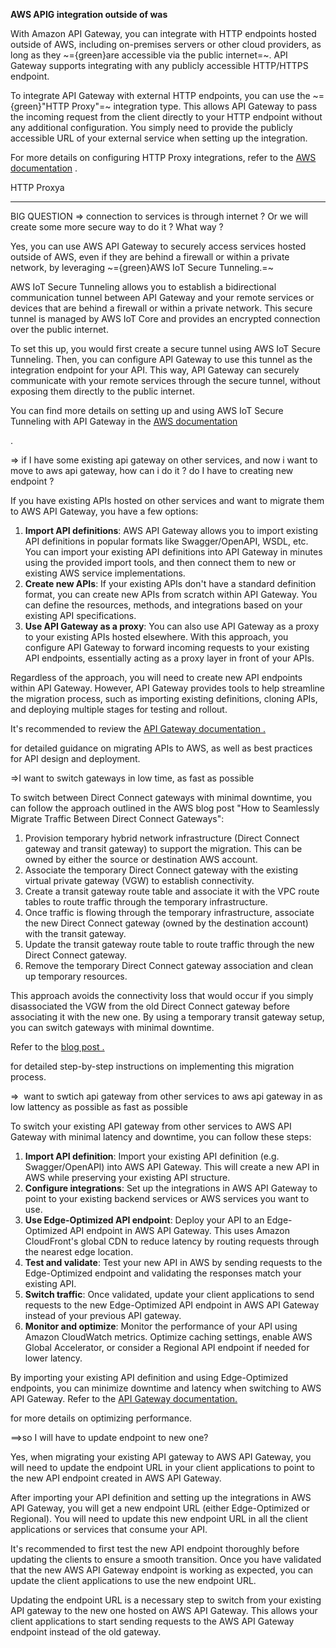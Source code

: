 

**AWS APIG integration outside of was**

With Amazon API Gateway, you can integrate with HTTP endpoints hosted outside of AWS, including on-premises servers or other cloud providers, as long as they ~={green}are accessible via the public internet=~. API Gateway supports integrating with any publicly accessible HTTP/HTTPS endpoint.

To integrate API Gateway with external HTTP endpoints, you can use the ~={green}"HTTP Proxy"=~ integration type. This allows API Gateway to pass the incoming request from the client directly to your HTTP endpoint without any additional configuration. You simply need to provide the publicly accessible URL of your external service when setting up the integration.

For more details on configuring HTTP Proxy integrations, refer to the [AWS documentation](https://docs.aws.amazon.com/apigateway/latest/developerguide/http-api-develop-integrations-http.html) .

HTTP Proxya
***
BIG QUESTION => connection to services is through internet ? Or we will create some more secure way to do it ? What way ?

Yes, you can use AWS API Gateway to securely access services hosted outside of AWS, even if they are behind a firewall or within a private network, by leveraging ~={green}AWS IoT Secure Tunneling.=~

AWS IoT Secure Tunneling allows you to establish a bidirectional communication tunnel between API Gateway and your remote services or devices that are behind a firewall or within a private network. This secure tunnel is managed by AWS IoT Core and provides an encrypted connection over the public internet.

To set this up, you would first create a secure tunnel using AWS IoT Secure Tunneling. Then, you can configure API Gateway to use this tunnel as the integration endpoint for your API. This way, API Gateway can securely communicate with your remote services through the secure tunnel, without exposing them directly to the public internet.

You can find more details on setting up and using AWS IoT Secure Tunneling with API Gateway in the [AWS documentation](https://docs.aws.amazon.com/apigateway/latest/developerguide/apigateway-private-apis.html)

.

=> if I have some existing api gateway on other services, and now i want to move to aws api gateway, how can i do it ? do I have to creating new endpoint ?

If you have existing APIs hosted on other services and want to migrate them to AWS API Gateway, you have a few options:

1. **Import API definitions**: AWS API Gateway allows you to import existing API definitions in popular formats like Swagger/OpenAPI, WSDL, etc. You can import your existing API definitions into API Gateway in minutes using the provided import tools, and then connect them to new or existing AWS service implementations.
2. **Create new APIs**: If your existing APIs don't have a standard definition format, you can create new APIs from scratch within API Gateway. You can define the resources, methods, and integrations based on your existing API specifications.
3. **Use API Gateway as a proxy**: You can also use API Gateway as a proxy to your existing APIs hosted elsewhere. With this approach, you configure API Gateway to forward incoming requests to your existing API endpoints, essentially acting as a proxy layer in front of your APIs.

Regardless of the approach, you will need to create new API endpoints within API Gateway. However, API Gateway provides tools to help streamline the migration process, such as importing existing definitions, cloning APIs, and deploying multiple stages for testing and rollout.

It's recommended to review the [API Gateway documentation .](https://docs.aws.amazon.com/apigateway/latest/developerguide/welcome.html)

for detailed guidance on migrating APIs to AWS, as well as best practices for API design and deployment.

=>I want to switch gateways in low time, as fast as possible

To switch between Direct Connect gateways with minimal downtime, you can follow the approach outlined in the AWS blog post "How to Seamlessly Migrate Traffic Between Direct Connect Gateways":

1. Provision temporary hybrid network infrastructure (Direct Connect gateway and transit gateway) to support the migration. This can be owned by either the source or destination AWS account.
2. Associate the temporary Direct Connect gateway with the existing virtual private gateway (VGW) to establish connectivity.
3. Create a transit gateway route table and associate it with the VPC route tables to route traffic through the temporary infrastructure.
4. Once traffic is flowing through the temporary infrastructure, associate the new Direct Connect gateway (owned by the destination account) with the transit gateway.
5. Update the transit gateway route table to route traffic through the new Direct Connect gateway.
6. Remove the temporary Direct Connect gateway association and clean up temporary resources.

This approach avoids the connectivity loss that would occur if you simply disassociated the VGW from the old Direct Connect gateway before associating it with the new one. By using a temporary transit gateway setup, you can switch gateways with minimal downtime.

Refer to the [blog post .](https://aws.amazon.com/en/blogs/networking-and-content-delivery/how-to-seamlessly-migrate-traffic-between-direct-connect-gateways)

for detailed step-by-step instructions on implementing this migration process.

=>  want to swtich api gateway from other services to aws api gateway in as low lattency as possible as fast as possible

To switch your existing API gateway from other services to AWS API Gateway with minimal latency and downtime, you can follow these steps:

1. **Import API definition**: Import your existing API definition (e.g. Swagger/OpenAPI) into AWS API Gateway. This will create a new API in AWS while preserving your existing API structure.
2. **Configure integrations**: Set up the integrations in AWS API Gateway to point to your existing backend services or AWS services you want to use.
3. **Use Edge-Optimized API endpoint**: Deploy your API to an Edge-Optimized API endpoint in AWS API Gateway. This uses Amazon CloudFront's global CDN to reduce latency by routing requests through the nearest edge location.
4. **Test and validate**: Test your new API in AWS by sending requests to the Edge-Optimized endpoint and validating the responses match your existing API.
5. **Switch traffic**: Once validated, update your client applications to send requests to the new Edge-Optimized API endpoint in AWS API Gateway instead of your previous API gateway.
6. **Monitor and optimize**: Monitor the performance of your API using Amazon CloudWatch metrics. Optimize caching settings, enable AWS Global Accelerator, or consider a Regional API endpoint if needed for lower latency.

By importing your existing API definition and using Edge-Optimized endpoints, you can minimize downtime and latency when switching to AWS API Gateway. Refer to the [API Gateway documentation.](https://docs.aws.amazon.com/apigateway/latest/developerguide/welcome.html)

for more details on optimizing performance.

==>so I will have to update endpoint to new one?

Yes, when migrating your existing API gateway to AWS API Gateway, you will need to update the endpoint URL in your client applications to point to the new API endpoint created in AWS API Gateway.

After importing your API definition and setting up the integrations in AWS API Gateway, you will get a new endpoint URL (either Edge-Optimized or Regional). You will need to update this new endpoint URL in all the client applications or services that consume your API.

It's recommended to first test the new API endpoint thoroughly before updating the clients to ensure a smooth transition. Once you have validated that the new AWS API Gateway endpoint is working as expected, you can update the client applications to use the new endpoint URL.

Updating the endpoint URL is a necessary step to switch from your existing API gateway to the new one hosted on AWS API Gateway. This allows your client applications to start sending requests to the AWS API Gateway endpoint instead of the old gateway.